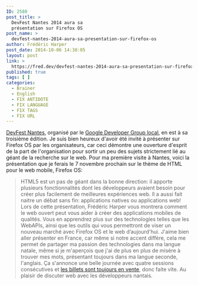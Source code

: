 ```yaml
---
ID: 2580
post_title: >
  DevFest Nantes 2014 aura sa
  présentation sur Firefox OS
post_name: >
  devfest-nantes-2014-aura-sa-presentation-sur-firefox-os
author: Frédéric Harper
post_date: 2014-10-06 14:38:05
layout: post
link: >
  https://fred.dev/devfest-nantes-2014-aura-sa-presentation-sur-firefox-os/
published: true
tags: [ ]
categories:
  - Brainer
  - English
  - FIX ANTIDOTE
  - FIX LANGUAGE
  - FIX TAGS
  - FIX URL
---
```

[DevFest Nantes][1], organisé par le [Google Developer Group local][2], en est à sa troisième édition. Je suis bien heureux d'avoir été invité à présenter sur Firefox OS par les organisateurs, car ceci démontre une ouverture d'esprit de la part de l'organisation pour sortir un peu des sujets strictement lié au géant de la recherche sur le web. Pour ma première visite à Nantes, voici la présentation que je ferais le 7 novembre prochain sur le thème de HTML pour le web mobile, Firefox OS: 
> HTML5 est un pas de géant dans la bonne direction: il apporte plusieurs fonctionnalités dont les développeurs avaient besoin pour créer plus facilement de meilleures expériences web. Il a aussi fait naitre un débat sans fin: applications natives ou applications web! Lors de cette présentation, Frédéric Harper vous montrera comment le web ouvert peut vous aider à créer des applications mobiles de qualités. Vous en apprendrez plus sur des technologies telles que les WebAPIs, ainsi que les outils qui vous permettront de viser un nouveau marché avec Firefox OS et le web d’aujourd'hui. J'aime bien aller présenter en France, car même si notre accent diffère, cela me permet de partager ma passion des technologies dans ma langue natale, même si je m'aperçois que j'ai de plus en plus de misère à trouver mes mots, présentant toujours dans ma langue seconde, l'anglais. Ça s'annonce une belle journée avec quatre sessions consécutives et [les billets sont toujours en vente][3], donc faite vite. Au plaisir de discuter web avec les développeurs nantais.

 [1]: https://devfest.gdgnantes.com "DevFest Nantes"
 [2]: https://www.gdgnantes.com/ "Google Developer Group de Nantes"
 [3]: https://yurplan.com/event/Dev-Fest-Nantes/3121 "Billets pour DevFest Nantes"